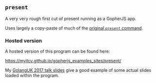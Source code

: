 ## `present`

A very very rough first cut of present running as a GopherJS app.

Uses largely a copy-paste of much of the [original `present` command](https://godoc.org/golang.org/x/tools/cmd/present).

### Hosted version

A hosted version of this program can be found here:

https://myitcv.github.io/gopherjs_examples_sites/present/

My [GolangUK 2017 talk
slides](https://myitcv.github.io/gopherjs_examples_sites/present/?url=https://raw.githubusercontent.com/myitcv/x/master/react/_talks/2017/golang_uk.slide&hideAddressBar=true)
give a good example of some actual slides loaded within the program.

